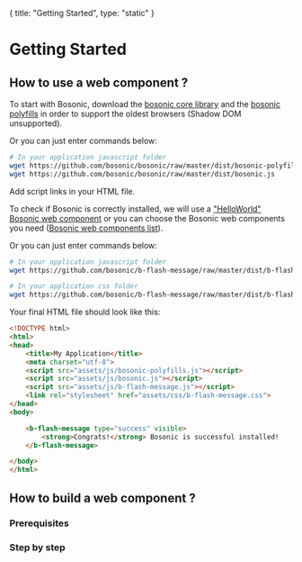 {
  title: "Getting Started",
  type: "static"
}

# Getting Started

## How to use a web component ?

To start with Bosonic, download the [bosonic core library](https://github.com/bosonic/bosonic/raw/master/dist/bosonic.js) and the [bosonic polyfills](https://github.com/bosonic/bosonic/raw/master/dist/bosonic-polyfills.js) in order to support the oldest browsers (Shadow DOM unsupported).

Or you can just enter commands below:

``` bash
# In your application javascript folder
wget https://github.com/bosonic/bosonic/raw/master/dist/bosonic-polyfills.js
wget https://github.com/bosonic/bosonic/raw/master/dist/bosonic.js
```

Add script links in your HTML file.


To check if Bosonic is correctly installed, we will use a ["HelloWorld" Bosonic web component](https://github.com/bosonic/b-flash-message/raw/master/dist/b-flash-message.js) or you can choose the Bosonic web components you need ([Bosonic web components list](documentation.html)).

Or you can just enter commands below:

``` bash
# In your application javascript folder
wget https://github.com/bosonic/b-flash-message/raw/master/dist/b-flash-message.js

# In your application css folder
wget https://github.com/bosonic/b-flash-message/raw/master/dist/b-flash-message.css
```

Your final HTML file should look like this:

``` html
<!DOCTYPE html>
<html>
<head>
    <title>My Application</title>
    <meta charset="utf-8">
    <script src="assets/js/bosonic-polyfills.js"></script>
    <script src="assets/js/bosonic.js"></script>
    <script src="assets/js/b-flash-message.js"></script>
    <link rel="stylesheet" href="assets/css/b-flash-message.css">
</head>
<body>

	<b-flash-message type="success" visible>
		<strong>Congrats!</strong> Bosonic is successful installed!
	</b-flash-message>

</body>
</html>

```

## How to build a web component ?

### Prerequisites

### Step by step
